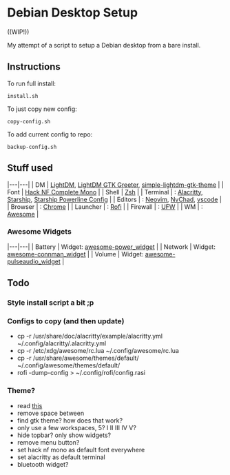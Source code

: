 # Debian Desktop Setup

((WIP!))

My attempt of a script to setup a Debian desktop from a bare install.

## Instructions
To run full install:
```
install.sh
```
To just copy new config:
```
copy-config.sh
```
To add current config to repo:
```
backup-config.sh
```

## Stuff used
 |---|---|
 | DM | [LightDM](https://github.com/canonical/lightdm), [LightDM GTK Greeter](https://github.com/Xubuntu/lightdm-gtk-greeter), [simple-lightdm-gtk-theme](https://github.com/freande/simple-lightdm-gtk-theme) |
 | Font | [Hack NF Complete Mono](https://github.com/ryanoasis/nerd-fonts.git) |
 | Shell | [Zsh](https://www.zsh.org/) |
 | Terminal | : [Alacritty](https://alacritty.org/), [Starship](https://starship.rs/), [Starship Powerline Config](https://github.com/freande/starship-powerline-config) |
 | Editors | : [Neovim](https://neovim.io/), [NvChad](https://github.com/NvChad/NvChad), [vscode](https://code.visualstudio.com/) |
 | Browser | : [Chrome](https://www.google.com/chrome/) |
 | Launcher | : [Rofi](https://github.com/davatorium/rofi) |
 | Firewall | : [UFW](https://manpages.ubuntu.com/manpages/bionic/en/man8/ufw.8.html) |
 | WM | : [Awesome](https://awesomewm.org/) |

### Awesome Widgets
 |---|---|
 | Battery |  Widget: [awesome-power_widget](https://github.com/stefano-m/awesome-power_widget) |
 | Network |  Widget: [awesome-connman_widget](https://github.com/stefano-m/awesome-connman_widget) |
 | Volume |  Widget: [awesome-pulseaudio_widget](https://github.com/stefano-m/awesome-pulseaudio_widget) |
 
## Todo
### Style install script a bit ;p
### Configs to copy (and then update)
- cp -r /usr/share/doc/alacritty/example/alacritty.yml  ~/.config/alacritty/.alacritty.yml
- cp -r /etc/xdg/awesome/rc.lua ~/.config/awesome/rc.lua
- cp -r /usr/share/awesome/themes/default/ ~/.config/awesome/themes/default/
- rofi -dump-config > ~/.config/rofi/config.rasi
### Theme?
- read [this](http://epsi-rns.github.io/desktop/2019/06/15/awesome-overview.html)
- remove space between
- find gtk theme? how does that work?
- only use a few workspaces, 5? I II III IV V?
- hide topbar? only show widgets?
- remove menu button?
- set hack nf mono as default font everywhere
- set alacritty as default terminal
- bluetooth widget?
